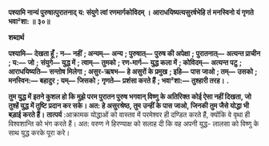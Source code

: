 **पश्यामि नान्यं पुरुषात्पुरातनाद्** **य: संयुगे त्वां रणमार्गकोविदम् ।** **आराधयिष्यत्यसुरर्षभेहि तं** **मनस्विनो यं गृणते भवा²शा: ॥ ३०॥** 

**शब्दार्थ** 

**पश्यामि—** **देखता हूँ** **; न—** **नहीं** **; अन्यम्—** **अन्य** **; पुरुषात्—** **पुरुष की अपेक्षा** **; पुरातनात्—** **अत्यन्त प्राचीन** **; य:—** **जो** **;** **संयुगे—** **युद्ध में** **; त्वाम्—** **तुमको** **; रण-मार्ग—** **युद्ध कला में** **; कोविदम्—** **अत्यन्त पटु** **; आराधयिष्यति—** **सन्तोष** **मिलेगा** **; असुर-ऋषभ—** **हे असुरों के प्रमुख** **; इहि—** **पास जाओ** **; तम्—** **उसको** **; मनस्विन:—** **बहादुर** **; यम्—** **जिसको** **;** **गृणते—** **प्रशंसा करते हैं** **; भवा²शा:—** **तुश्हारी तरह।** **.** 

**तुम युद्ध में इतने कुशल हो कि मुझे परम पुरातन पुरुष भगवान् विष्णु के अतिरिक्त** **कोई ऐसा नहीं दिखता, जो तुश्हें युद्ध में तुष्टि प्रदान कर सके। अत: हे असुरश्रेष्ठ, तुम** **उन्हीं के पास जाओ, जिनकी तुम जैसे योद्धा भी बड़ाई करते हैं।** **तात्पर्य** :आक्रामक योद्धाओं को वास्तव में परमेश्वर ही दण्डित करते हैं, क्योंकि वे वृथा ही विश्वशान्ति को भंग करते हैं। अत: वरुण ने हिरण्याक्ष को सलाह दी कि वह अपनी युद्ध- लालसा को विष्णु के साथ युद्ध करके पूरा करे।  